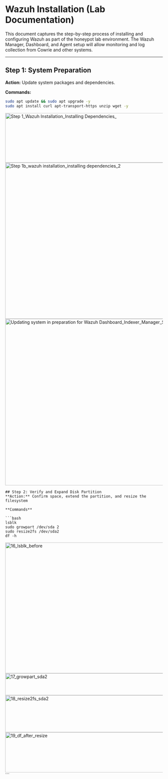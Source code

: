 # Wazuh Installation (Lab Documentation)

This document captures the step-by-step process of installing and configuring Wazuh as part of the honeypot lab environment. The Wazuh Manager, Dashboard, and Agent setup will allow monitoring and log collection from Cowrie and other systems.

---

## Step 1: System Preparation
**Action:** Update system packages and dependencies.  

**Commands:**
```bash
sudo apt update && sudo apt upgrade -y
sudo apt install curl apt-transport-https unzip wget -y
```
<img width="818" height="158" alt="Step 1_Wazuh Installation_Installing Dependencies_" src="https://github.com/user-attachments/assets/b31dda1e-7ce0-4a6c-8283-784d93b082c1" />

<img width="846" height="498" alt="Step 1b_wazuh installation_installing dependencies_2" src="https://github.com/user-attachments/assets/010a7952-54e4-48bb-a543-9ce01b286aa3" />

<img width="812" height="531" alt="Updating system in preparation for Wazuh Dashboard_Indexer_Manager_Step 1 " src="https://github.com/user-attachments/assets/300abc17-c3ba-4acf-8e91-51071044889a" />

```
## Step 2: Verify and Expand Disk Partition 
**Action:** Confirm space, extend the partition, and resize the filesystem 

**Commands** 

```bash
lsblk
sudo growpart /dev/sda 2
sudo resize2fs /dev/sda2
df -h
```
<img width="741" height="417" alt="16_lsblk_before" src="https://github.com/user-attachments/assets/233ae94d-2509-41a0-a2e9-3908c6fc7349" />

<img width="822" height="70" alt="17_growpart_sda2" src="https://github.com/user-attachments/assets/04c76ece-ebd9-4bad-bef3-9c678b38d2fe" />

<img width="687" height="118" alt="18_resize2fs_sda2" src="https://github.com/user-attachments/assets/cf127f71-9d39-4a04-9e9b-7200772d9afc" />

<img width="536" height="128" alt="19_df_after_resize" src="https://github.com/user-attachments/assets/9326df32-8479-4ff3-bc24-c1e98fdd2116" />
```














